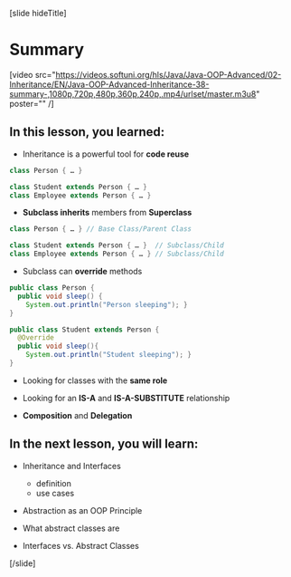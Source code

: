 [slide hideTitle]
# Summary

[video src="https://videos.softuni.org/hls/Java/Java-OOP-Advanced/02-Inheritance/EN/Java-OOP-Advanced-Inheritance-38-summary-,1080p,720p,480p,360p,240p,.mp4/urlset/master.m3u8" poster="" /]

## In this lesson, you learned:

- Inheritance is a powerful tool for **code reuse**

```java
class Person { … }

class Student extends Person { … }
class Employee extends Person { … }
```

- **Subclass inherits** members from **Superclass**

```java
class Person { … } // Base Class/Parent Class

class Student extends Person { … }  // Subclass/Child
class Employee extends Person { … } // Subclass/Child
```

- Subclass can **override** methods

```java
public class Person {  
  public void sleep() { 
	System.out.println("Person sleeping"); } 
}

public class Student extends Person {
  @Override 
  public void sleep(){
	System.out.println("Student sleeping"); }
}
```

- Looking for classes with the **same role**

- Looking for an **IS-A** and **IS-A-SUBSTITUTE** relationship

- **Composition** and **Delegation**


## In the next lesson, you will learn:


- Inheritance and Interfaces
  * definition
  * use cases 
  
- Abstraction as an OOP Principle
- What abstract classes are
- Interfaces vs. Abstract Classes

[/slide]
